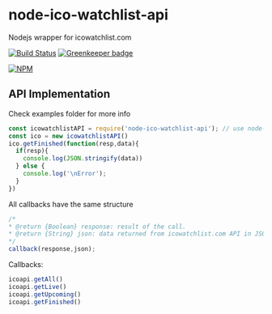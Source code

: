 # node-ico-watchlist-api
Nodejs wrapper for icowatchlist.com

[![Build Status](https://travis-ci.org/SloRunner/node-ico-watchlist-api.svg?branch=master)](https://travis-ci.org/SloRunner/node-ico-watchlist-api) [![Greenkeeper badge](https://badges.greenkeeper.io/SloRunner/node-ico-watchlist-api.svg)](https://greenkeeper.io/)

[![NPM](https://nodei.co/npm/node-ico-watchlist-api.png?downloads=true&downloadRank=true&stars=true)](https://nodei.co/npm/node-ico-watchlist-api/)

## API Implementation
Check examples folder for more info
```javascript
const icowatchlistAPI = require('node-ico-watchlist-api'); // use node-ico-watchlist-api in production
const ico = new icowatchlistAPI()
ico.getFinished(function(resp,data){
  if(resp){
    console.log(JSON.stringify(data))
  } else {
    console.log('\nError');
  }
})

```
All callbacks have the same structure
```javascript
/*
* @return {Boolean} response: result of the call.
* @return {String} json: data returned from icowatchlist.com API in JSON format, if the response is false json is an empty string
*/
callback(response,json);
```

Callbacks:

```javascript
icoapi.getAll()
icoapi.getLive()
icoapi.getUpcoming()
icoapi.getFinished()
```
